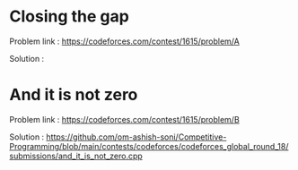# Closing the gap
Problem link : https://codeforces.com/contest/1615/problem/A

Solution : 

# And it is not zero
Problem link : https://codeforces.com/contest/1615/problem/B

Solution : https://github.com/om-ashish-soni/Competitive-Programming/blob/main/contests/codeforces/codeforces_global_round_18/submissions/and_it_is_not_zero.cpp
